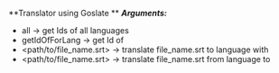 **Translator using Goslate **
***Arguments:***
- all -> get Ids of all languages
- getIdOfForLang <language> -> get Id of <language>
- <path/to/file_name.srt> <langid> -> translate file_name.srt to language with <langid>
- <path/to/file_name.srt> <sourcelangid> <langid> -> translate file_name.srt from language <sourcelangid> to <langid>



